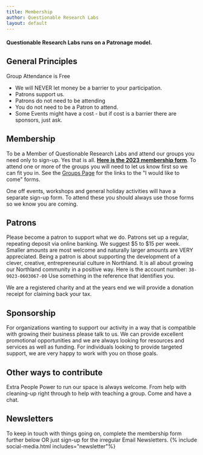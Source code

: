 ```yaml
---
title: Membership
author: Questionable Research Labs
layout: default
---
```



#### Questionable Research Labs runs on a **Patronage model**.

## General Principles

Group Attendance is Free<br>
*   We will NEVER let money be a barrier to your participation.<br>
*   Patrons support us.<br>
*   Patrons do not need to be attending<br>
*   You do not need to be a Patron to attend. <br>
*   Some Events might have a cost - but if cost is a barrier there are sponsors, just ask.<br>

## Membership
To be a Member of Questionable Research Labs and attend our groups you need only to sign-up. Yes that is all. **[Here is the 2023 membership form](https://forms.gle/e5TYAou4PAFe3WkdA)**.
To attend one or more of the groups you will need to let us know first so we can fit you in. See the [Groups Page](https://questionable.org.nz/notices/groups/) for the links to the "I would like to come" forms.

One off events, workshops and general holiday activities will have a separate sign-up form. To attend these you should always use those forms so we know you are coming. 

## Patrons
Please become a patron to support what we do. Patrons set up a regular, repeating deposit via online banking. We suggest $5 to $15 per week. Smaller amounts are most welcome and naturally larger amounts are VERY appreciated. Being a patron is about supporting the development of a clever, creative, entrepreneurial culture in Northland. It is all about growing our Northland community in a positive way.
Here is the account number: `38-9023-0603067-00`
Use something in the reference that identifies you.

We are a registered charity and at the years end we will provide a donation receipt for claiming back your tax. 

## Sponsorship
For organizations wanting to support our activity in a way that is compatible with growing their business please talk to us. We can provide excellent promotional opportunities and we are always looking for resources and services as well as funding.
For individuals looking to provide targeted support, we are very happy to work with you on those goals.

## Other ways to contribute
Extra People Power to run our space is always welcome. From help with cleaning-up right through to help with teaching a group. Come and have a chat. 

## Newsletters

To keep in touch with things going on, complete the membership form further below OR just sign-up for the irregular Email Newsletters. 
{% include social-media.html includes="newsletter"%}
